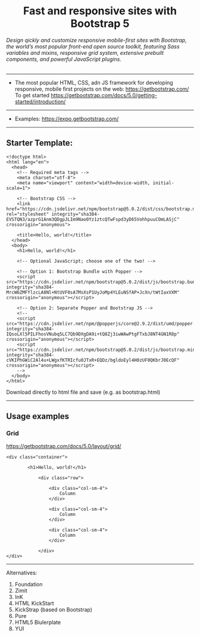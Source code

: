 <h1 align="center"> Fast and responsive sites with <br> Bootstrap 5 </h1>

*Design qickly and customize responsive mobile-first sites with Bootstrap, the world’s most popular front-end open source toolkit, featuring Sass variables and mixins, responsive grid system, extensive prebuilt components, and powerful JavaScript plugins.*
<br>
<br>
___

- The most popular HTML, CSS, adn JS framework for developing responsive, mobile first projects on the web:
https://getbootstrap.com/
To get started https://getbootstrap.com/docs/5.0/getting-started/introduction/
___

- Examples: https://expo.getbootstrap.com/
___

## Starter Template:
``` git
<!doctype html>
<html lang="en">
  <head>
    <!-- Required meta tags -->
    <meta charset="utf-8">
    <meta name="viewport" content="width=device-width, initial-scale=1">

    <!-- Bootstrap CSS -->
    <link href="https://cdn.jsdelivr.net/npm/bootstrap@5.0.2/dist/css/bootstrap.min.css" rel="stylesheet" integrity="sha384-EVSTQN3/azprG1Anm3QDgpJLIm9Nao0Yz1ztcQTwFspd3yD65VohhpuuCOmLASjC" crossorigin="anonymous">

    <title>Hello, world!</title>
  </head>
  <body>
    <h1>Hello, world!</h1>

    <!-- Optional JavaScript; choose one of the two! -->

    <!-- Option 1: Bootstrap Bundle with Popper -->
    <script src="https://cdn.jsdelivr.net/npm/bootstrap@5.0.2/dist/js/bootstrap.bundle.min.js" integrity="sha384-MrcW6ZMFYlzcLA8Nl+NtUVF0sA7MsXsP1UyJoMp4YLEuNSfAP+JcXn/tWtIaxVXM" crossorigin="anonymous"></script>

    <!-- Option 2: Separate Popper and Bootstrap JS -->
    <!--
    <script src="https://cdn.jsdelivr.net/npm/@popperjs/core@2.9.2/dist/umd/popper.min.js" integrity="sha384-IQsoLXl5PILFhosVNubq5LC7Qb9DXgDA9i+tQ8Zj3iwWAwPtgFTxbJ8NT4GN1R8p" crossorigin="anonymous"></script>
    <script src="https://cdn.jsdelivr.net/npm/bootstrap@5.0.2/dist/js/bootstrap.min.js" integrity="sha384-cVKIPhGWiC2Al4u+LWgxfKTRIcfu0JTxR+EQDz/bgldoEyl4H0zUF0QKbrJ0EcQF" crossorigin="anonymous"></script>
    -->
  </body>
</html>
```

Download directly to html file and save (e.g. as bootstrap.html)
___

## Usage examples

### Grid
https://getbootstrap.com/docs/5.0/layout/grid/

```git
<div class="container">

        <h1>Hello, world!</h1>
   
            <div class="row">

                <div class="col-sm-4">
                    Column
                </div>

                <div class="col-sm-4">
                    Column
                </div>

                <div class="col-sm-4">
                    Column
                </div>

            </div>
</div>
```
___

Alternatives: <br>
1. Foundation <br>
2. Zimit <br>
3. InK <br>
4. HTML KickStart <br>
5. KickStrap (based on Bootstrap)<br>
6. Pure<br>
7. HTML5 Biulerplate<br>
8. YUI<br>


